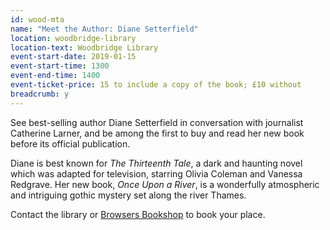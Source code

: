 ```yaml
---
id: wood-mta
name: "Meet the Author: Diane Setterfield"
location: woodbridge-library
location-text: Woodbridge Library
event-start-date: 2019-01-15
event-start-time: 1300
event-end-time: 1400
event-ticket-price: 15 to include a copy of the book; £10 without
breadcrumb: y
---
```


See best-selling author Diane Setterfield in conversation with journalist Catherine Larner, and be among the first to buy and read her new book before its official publication.

Diane is best known for <cite>The Thirteenth Tale</cite>, a dark and haunting novel which was adapted for television, starring Olivia Coleman and Vanessa Redgrave. Her new book, <cite>Once Upon a River</cite>, is a wonderfully atmospheric and intriguing gothic mystery set along the river Thames.

Contact the library or [Browsers Bookshop](https://www.browsersbookshop.com/) to book your place.
